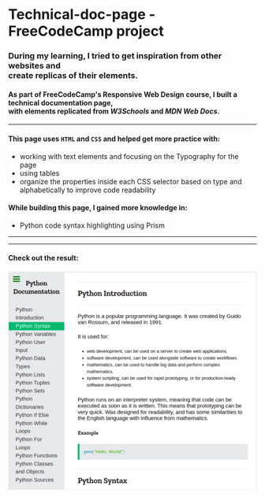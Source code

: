 
# Technical-doc-page - FreeCodeCamp project

### During my learning, I tried to get inspiration from other websites and<br> create replicas of their elements.

#### As part of FreeCodeCamp's Responsive Web Design course, I built a technical documentation page,<br> with elements replicated from ***W3Schools*** and ***MDN Web Docs***.

***

#### This page uses `HTML` and `CSS` and helped get more practice with:

* working with text elements and focusing on the Typography for the page 
* using tables
* organize the properties inside each CSS selector based on type and alphabetically to improve code readability


#### While building this page, I gained more knowledge in: 

* Python code syntax highlighting using Prism

***
***

#### Check out the result:

![technical-doc-page](images/Technical-doc-page.png)


